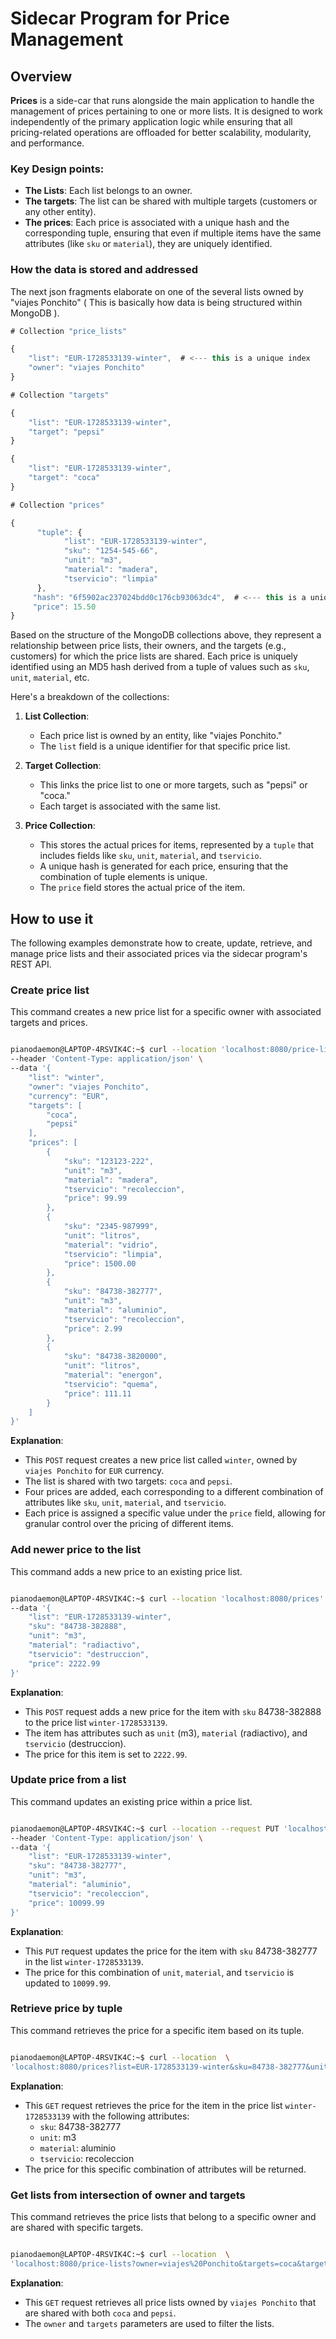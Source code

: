 # Sidecar Program for Price Management

## Overview

**Prices** is a side-car that runs alongside the main application to handle the management of prices pertaining to one or more lists. It is designed to work independently of the primary application logic while ensuring that all pricing-related operations are offloaded for better scalability, modularity, and performance.

### Key Design points:

-   **The Lists**: Each list belongs to an owner.
-   **The targets**: The list can be shared with multiple targets (customers or any other entity).
-   **The prices**: Each price is associated with a unique hash and the corresponding tuple, ensuring that even if multiple items have the same attributes (like `sku` or `material`), they are uniquely identified.

### How the data is stored and addressed

The next json fragments elaborate on one of the several lists owned by "viajes Ponchito" ( This is basically how data is being structured within MongoDB ). 

```js
# Collection "price_lists"

{
    "list": "EUR-1728533139-winter",  # <--- this is a unique index
    "owner": "viajes Ponchito"
}
```

```js
# Collection "targets"

{
    "list": "EUR-1728533139-winter",
    "target": "pepsi"
}

{
    "list": "EUR-1728533139-winter",
    "target": "coca"
}
```

```js
# Collection "prices"

{
      "tuple": {
            "list": "EUR-1728533139-winter",
            "sku": "1254-545-66",
            "unit": "m3",
            "material": "madera",
            "tservicio": "limpia"
      },
     "hash": "6f5902ac237024bdd0c176cb93063dc4",  # <--- this is a unique index 
     "price": 15.50
}
```

Based on the structure of the MongoDB collections above, they represent a relationship between price lists, their owners, and the targets (e.g., customers) for which the price lists are shared. Each price is uniquely identified using an MD5 hash derived from a tuple of values such as `sku`, `unit`, `material`, etc.

Here's a breakdown of the collections:

1.  **List Collection**:
    
    -   Each price list is owned by an entity, like "viajes Ponchito."
    -   The `list` field is a unique identifier for that specific price list.
2.  **Target Collection**:
    
    -   This links the price list to one or more targets, such as "pepsi" or "coca."
    -   Each target is associated with the same list.
3.  **Price Collection**:
    
    -   This stores the actual prices for items, represented by a `tuple` that includes fields like `sku`, `unit`, `material`, and `tservicio`.
    -   A unique hash is generated for each price, ensuring that the combination of tuple elements is unique.
    -   The `price` field stores the actual price of the item.


## How to use it

The following examples demonstrate how to create, update, retrieve, and manage price lists and their associated prices via the sidecar program's REST API.

### Create price list

This command creates a new price list for a specific owner with associated targets and prices.

```sh

pianodaemon@LAPTOP-4RSVIK4C:~$ curl --location 'localhost:8080/price-lists' \
--header 'Content-Type: application/json' \
--data '{
    "list": "winter",
    "owner": "viajes Ponchito",
    "currency": "EUR",
    "targets": [
        "coca",
        "pepsi"
    ],
    "prices": [
        {
            "sku": "123123-222",
            "unit": "m3",
            "material": "madera",
            "tservicio": "recoleccion",
            "price": 99.99
        },
        {
            "sku": "2345-987999",
            "unit": "litros",
            "material": "vidrio",
            "tservicio": "limpia",
            "price": 1500.00
        },
        {
            "sku": "84738-382777",
            "unit": "m3",
            "material": "aluminio",
            "tservicio": "recoleccion",
            "price": 2.99
        },
        {
            "sku": "84738-3820000",
            "unit": "litros",
            "material": "energon",
            "tservicio": "quema",
            "price": 111.11
        }
    ]
}'
```
**Explanation**:

-   This `POST` request creates a new price list called `winter`, owned by `viajes Ponchito` for `EUR` currency.
-   The list is shared with two targets: `coca` and `pepsi`.
-   Four prices are added, each corresponding to a different combination of attributes like `sku`, `unit`, `material`, and `tservicio`.
-   Each price is assigned a specific value under the `price` field, allowing for granular control over the pricing of different items.

### Add newer price to the list

This command adds a new price to an existing price list.

```sh

pianodaemon@LAPTOP-4RSVIK4C:~$ curl --location 'localhost:8080/prices' \
--data '{
    "list": "EUR-1728533139-winter",
    "sku": "84738-382888",
    "unit": "m3",
    "material": "radiactivo",
    "tservicio": "destruccion",
    "price": 2222.99
}'
```
**Explanation**:

-   This `POST` request adds a new price for the item with `sku` 84738-382888 to the price list `winter-1728533139`.
-   The item has attributes such as `unit` (m3), `material` (radiactivo), and `tservicio` (destruccion).
-   The price for this item is set to `2222.99`.

### Update price from a list

This command updates an existing price within a price list.

```sh

pianodaemon@LAPTOP-4RSVIK4C:~$ curl --location --request PUT 'localhost:8080/prices' \
--header 'Content-Type: application/json' \
--data '{
    "list": "EUR-1728533139-winter",
    "sku": "84738-382777",
    "unit": "m3",
    "material": "aluminio",
    "tservicio": "recoleccion",
    "price": 10099.99
}'
```
**Explanation**:

-   This `PUT` request updates the price for the item with `sku` 84738-382777 in the list `winter-1728533139`.
-   The price for this combination of `unit`, `material`, and `tservicio` is updated to `10099.99`.

### Retrieve price by tuple

This command retrieves the price for a specific item based on its tuple.

```sh

pianodaemon@LAPTOP-4RSVIK4C:~$ curl --location  \
'localhost:8080/prices?list=EUR-1728533139-winter&sku=84738-382777&unit=m3&material=aluminio&tservicio=recoleccion'
```

**Explanation**:

-   This `GET` request retrieves the price for the item in the price list `winter-1728533139` with the following attributes:
    -   `sku`: 84738-382777
    -   `unit`: m3
    -   `material`: aluminio
    -   `tservicio`: recoleccion
-   The price for this specific combination of attributes will be returned.

### Get lists from intersection of owner and targets

This command retrieves the price lists that belong to a specific owner and are shared with specific targets.

```sh

pianodaemon@LAPTOP-4RSVIK4C:~$ curl --location  \
'localhost:8080/price-lists?owner=viajes%20Ponchito&targets=coca&targets=pepsi'
```

**Explanation**:

-   This `GET` request retrieves all price lists owned by `viajes Ponchito` that are shared with both `coca` and `pepsi`.
-   The `owner` and `targets` parameters are used to filter the lists.
